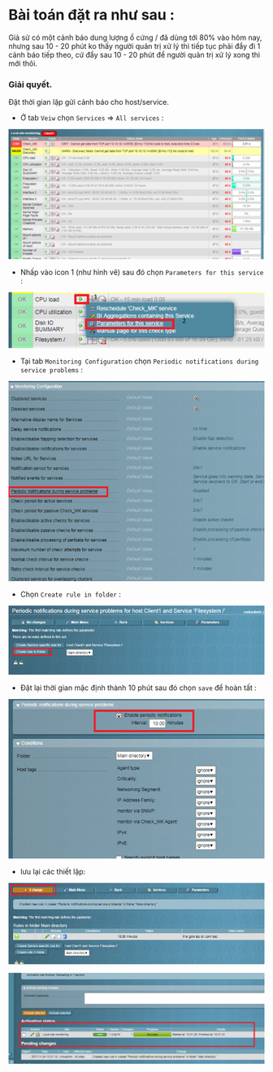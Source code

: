 # Bài toán đặt ra như sau :

Giả sử có một cảnh báo dung lượng ổ cứng / đã dùng tới 80% vào hôm nay, nhưng sau 10 - 20 phút ko thấy người quản trị xử 
lý thì tiếp tục phải đẩy đi 1 cảnh báo tiếp theo, cứ đẩy sau 10 - 20 phút để người quản trị xử lý xong thì mới thôi.

### Giải quyết.

Đặt thời gian lặp gửi cảnh báo cho host/service.

- Ở tab `Veiw` chọn `Services` => `All services` : 

![lt-1](/images/lt-1.png)

- Nhấp vào icon 1 (như hình vẽ) sau đó chọn `Parameters for this service` :

![lt-2](/images/lt-2.png)

- Tại tab `Monitoring Configuration` chọn `Periodic notifications during service problems` :

![lt-3](/images/lt-3.png)

- Chọn `Create rule in folder` :

![lt-4](/images/lt-4.png)

- Đặt lại thời gian mặc định thành 10 phút sau đó chọn `save` để hoàn tất :

![lt-5](/images/lt-5.png)


- lưu lại các thiết lập:

![lt-6](/images/lt-6.png)

![lt-7](/images/lt-7.png)
